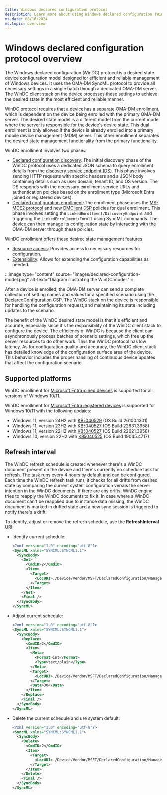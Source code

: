 ```yaml
---
title: Windows declared configuration protocol
description: Learn more about using Windows declared configuration (WinDC) protocol for desired state management of Windows devices.
ms.date: 08/16/2024
ms.topic: overview
---
```


# Windows declared configuration protocol overview

The Windows declared configuration (WinDC) protocol is a desired state device configuration model designed for efficient and reliable management of Windows devices. It uses the OMA-DM SyncML protocol to provide all necessary settings in a single batch through a dedicated OMA-DM server. The WinDC client stack on the device processes these settings to achieve the desired state in the most efficient and reliable manner.

WinDC protocol requires that a device has a separate [OMA-DM enrollment](mdm-overview.md), which is dependent on the device being enrolled with the primary OMA-DM server. The desired state model is a different model from the current model where the server is responsible for the device's desire state. This dual enrollment is only allowed if the device is already enrolled into a primary mobile device management (MDM) server. This other enrollment separates the desired state management functionality from the primary functionality.

WinDC enrollment involves two phases:

- [Declared configuration discovery](declared-configuration-discovery.md): The initial discovery phase of the WinDC protocol uses a dedicated JSON schema to query enrollment details from the [discovery service endpoint (DS)](/openspecs/windows_protocols/ms-mde2/60deaa44-52df-4a47-a844-f5b42037f7d3#gt_8d76dac8-122a-452b-8c97-b25af916f19b). This phase involves sending HTTP requests with specific headers and a JSON body containing details such as user domain, tenant ID, and OS version. The DS responds with the necessary enrollment service URLs and authentication policies based on the enrollment type (Microsoft Entra joined or registered devices).
- [Declared configuration enrollment](declared-configuration-enrollment.md): The enrollment phase uses the [MS-MDE2 protocol](/openspecs/windows_protocols/ms-mde2/4d7eadd5-3951-4f1c-8159-c39e07cbe692) and new [DMClient CSP](mdm/dmclient-csp.md) policies for dual enrollment. This phase involves setting the `LinkedEnrollment/DiscoveryEndpoint` and triggering the `LinkedEnrollment/Enroll` using SyncML commands. The device can then manage its configuration state by interacting with the OMA-DM server through these policies.

WinDC enrollment offers these desired state management features:

- [Resource access](declared-configuration-resource-access.md): Provides access to necessary resources for configuration.
- [Extensibility](declared-configuration-extensibility.md): Allows for extending the configuration capabilities as needed.

:::image type="content" source="images/declared-configuration-model.png" alt-text="Diagram illustrating the WinDC model.":::

After a device is enrolled, the OMA-DM server can send a complete collection of setting names and values for a specified scenario using the [DeclaredConfiguration CSP](mdm/declaredconfiguration-csp.md). The WinDC stack on the device is responsible for handling the configuration request, and maintaining its state including updates to the scenario.

The benefit of the WinDC desired state model is that it's efficient and accurate, especially since it's the responsibility of the WinDC client stack to configure the device. The efficiency of WinDC is because the client can asynchronously process batches of scenario settings, which free up the server resources to do other work. Thus the WinDC protocol has low latency. As for configuration quality and accuracy, the WinDC client stack has detailed knowledge of the configuration surface area of the device. This behavior includes the proper handling of continuous device updates that affect the configuration scenario.

## Supported platforms

WinDC enrollment for [Microsoft Entra joined devices](/entra/identity/devices/concept-directory-join) is supported for all versions of Windows 10/11.

WinDC enrollment for [Microsoft Entra registered devices](/entra/identity/devices/concept-device-registration) is supported for Windows 10/11 with the following updates:

- Windows 11, version 24H2 with [KB5040529](https://support.microsoft.com/help/5040529) (OS Build 26100.1301)
- Windows 11, version 23H2 with [KB5040527](https://support.microsoft.com/help/5040527) (OS Build 22631.3958)
- Windows 11, version 22H2 with [KB5040527](https://support.microsoft.com/help/5040527) (OS Build 22621.3958)
- Windows 10, version 22H2 with [KB5040525](https://support.microsoft.com/help/5040525) (OS Build 19045.4717)

## Refresh interval

The WinDC refresh schedule is created whenever there's a WinDC document present on the device and there's currently no schedule task for refresh. The task runs every 4 hours by default and can be configured. Each time the WinDC refresh task runs, it checks for all drifts from desired state by comparing the current system configuration versus the server intention in the WinDC documents. If there are any drifts, WinDC engine tries to reapply the WinDC documents to fix it. In case where a WinDC document can't be reapplied due to instance data missing, the WinDC document is marked in drifted state and a new sync session is triggered to notify there's a drift.

To identify, adjust or remove the refresh schedule, use the **RefreshInterval** URI:

- Identify current schedule:

    ```xml
    <?xml version="1.0" encoding="utf-8"?>
    <SyncML xmlns="SYNCML:SYNCML1.1">
      <SyncBody>
        <Get>
          <CmdID>2</CmdID>
          <Item>
            <Target>
              <LocURI>./Device/Vendor/MSFT/DeclaredConfiguration/ManagementServiceConfiguration/RefreshInterval</LocURI>
            </Target>
          </Item>
        </Get>
        <Final />
      </SyncBody>
    </SyncML>
    ```

- Adjust current schedule:

    ```xml
    <?xml version="1.0" encoding="utf-8"?>
    <SyncML xmlns="SYNCML:SYNCML1.1">
      <SyncBody>
        <Replace>
          <CmdID>2</CmdID>
          <Item>
            <Meta>
              <Format>int</Format>
              <Type>text/plain</Type>
            </Meta>
            <Target>
              <LocURI>./Device/Vendor/MSFT/DeclaredConfiguration/ManagementServiceConfiguration/RefreshInterval</LocURI>
            </Target>
            <Data>30</Data>
          </Item>
        </Replace>
        <Final />
      </SyncBody>
    </SyncML>
    ```

- Delete the current schedule and use system default:

    ```xml
    <?xml version="1.0" encoding="utf-8"?>
    <SyncML xmlns="SYNCML:SYNCML1.1">
      <SyncBody>
        <Delete>
          <CmdID>2</CmdID>
          <Item>
            <Target>
              <LocURI>./Device/Vendor/MSFT/DeclaredConfiguration/ManagementServiceConfiguration/RefreshInterval</LocURI>
            </Target>
          </Item>
        </Delete>
        <Final />
      </SyncBody>
    </SyncML>
    ```
